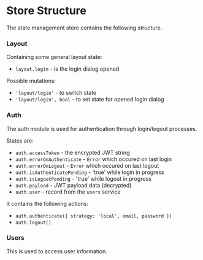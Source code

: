 # Store Structure

The state management store contains the following structure.

### Layout

Containing some general layout state:
- `layout.login` - is the login dialog opened

Possible mutations:
- `'layout/login'` - to switch state
- `'layout/login', bool` - to set state for opened login dialog

### Auth

The auth module is used for authentication through login/logout processes. 

States are:
- `auth.accessToken` - the encrypted JWT string
- `auth.errorOnAuthenticate` - `Error` which occured on last login
- `auth.errorOnLogout` - `Error` which occured on last logout
- `auth.isAuthenticatePending` - 'true' while login in progress
- `auth.isLogoutPending` - 'true' while logout in progress
- `auth.payload` - JWT payload data (decrypted)
- `auth.user` - record from the `users` service

It contains the following actions:
- `auth.authenticate({ strategy: 'local', email, password })`
- `auth.logout()`

### Users

This is used to access user information.
